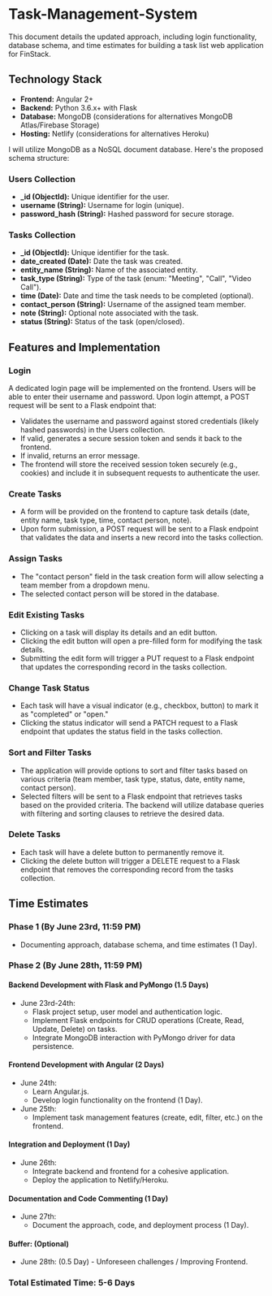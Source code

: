 # Task-Management-System

This document details the updated approach, including login functionality, database schema, and time estimates for building a task list web application for FinStack.

## Technology Stack

- **Frontend:** Angular 2+
- **Backend:** Python 3.6.x+ with Flask
- **Database:** MongoDB (considerations for alternatives MongoDB Atlas/Firebase Storage)
- **Hosting:** Netlify (considerations for alternatives Heroku)

I will utilize MongoDB as a NoSQL document database. Here's the proposed schema structure:

### Users Collection

- **_id (ObjectId):** Unique identifier for the user.
- **username (String):** Username for login (unique).
- **password_hash (String):** Hashed password for secure storage.

### Tasks Collection

- **_id (ObjectId):** Unique identifier for the task.
- **date_created (Date):** Date the task was created.
- **entity_name (String):** Name of the associated entity.
- **task_type (String):** Type of the task (enum: "Meeting", "Call", "Video Call").
- **time (Date):** Date and time the task needs to be completed (optional).
- **contact_person (String):** Username of the assigned team member.
- **note (String):** Optional note associated with the task.
- **status (String):** Status of the task (open/closed).

## Features and Implementation

### Login

A dedicated login page will be implemented on the frontend. Users will be able to enter their username and password. Upon login attempt, a POST request will be sent to a Flask endpoint that:
- Validates the username and password against stored credentials (likely hashed passwords) in the Users collection.
- If valid, generates a secure session token and sends it back to the frontend.
- If invalid, returns an error message.
- The frontend will store the received session token securely (e.g., cookies) and include it in subsequent requests to authenticate the user.

### Create Tasks

- A form will be provided on the frontend to capture task details (date, entity name, task type, time, contact person, note).
- Upon form submission, a POST request will be sent to a Flask endpoint that validates the data and inserts a new record into the tasks collection.

### Assign Tasks

- The "contact person" field in the task creation form will allow selecting a team member from a dropdown menu.
- The selected contact person will be stored in the database.

### Edit Existing Tasks

- Clicking on a task will display its details and an edit button.
- Clicking the edit button will open a pre-filled form for modifying the task details.
- Submitting the edit form will trigger a PUT request to a Flask endpoint that updates the corresponding record in the tasks collection.

### Change Task Status

- Each task will have a visual indicator (e.g., checkbox, button) to mark it as "completed" or "open."
- Clicking the status indicator will send a PATCH request to a Flask endpoint that updates the status field in the tasks collection.

### Sort and Filter Tasks

- The application will provide options to sort and filter tasks based on various criteria (team member, task type, status, date, entity name, contact person).
- Selected filters will be sent to a Flask endpoint that retrieves tasks based on the provided criteria. The backend will utilize database queries with filtering and sorting clauses to retrieve the desired data.

### Delete Tasks

- Each task will have a delete button to permanently remove it.
- Clicking the delete button will trigger a DELETE request to a Flask endpoint that removes the corresponding record from the tasks collection.

## Time Estimates

### Phase 1 (By June 23rd, 11:59 PM)

- Documenting approach, database schema, and time estimates (1 Day).

### Phase 2 (By June 28th, 11:59 PM)

#### Backend Development with Flask and PyMongo (1.5 Days)

- June 23rd-24th:
  - Flask project setup, user model and authentication logic.
  - Implement Flask endpoints for CRUD operations (Create, Read, Update, Delete) on tasks.
  - Integrate MongoDB interaction with PyMongo driver for data persistence.

#### Frontend Development with Angular (2 Days)

- June 24th:
  - Learn Angular.js.
  - Develop login functionality on the frontend (1 Day).
- June 25th:
  - Implement task management features (create, edit, filter, etc.) on the frontend.

#### Integration and Deployment (1 Day)

- June 26th:
  - Integrate backend and frontend for a cohesive application.
  - Deploy the application to Netlify/Heroku.

#### Documentation and Code Commenting (1 Day)

- June 27th:
  - Document the approach, code, and deployment process (1 Day).

#### Buffer: (Optional)

- June 28th: (0.5 Day) - Unforeseen challenges / Improving Frontend.

### Total Estimated Time: 5-6 Days
